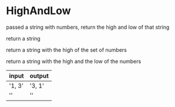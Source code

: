 # HighAndLow

passed a string with numbers, return the high and low of that string

return a string

return a string with the high of the set of numbers

return a string with the high and the low of the numbers



|input|output|
|-|-|
| '1, 3' | '3, 1' |
| '' | '' |